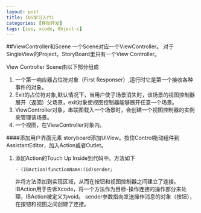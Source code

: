 ```yaml
---
layout: post
title: IOS学习入门1
categories: [移动开发]
tags: [ios, xcode, Object-c]
---
```

##ViewController和Scene
一个Scene对应一个ViewController。
对于SingleView的Project，StoryBoard里只有一个View Controller。

View Controller Scene由以下部分组成

1. 一个第一响应器占位符对象（First Responser）,运行时它是第一个接收各种事件的对象。
2. Exit的占位符对象,默认情况下，当用户使子场景消失时，该场景的视图控制器展开（返回）父场景，exit对象使视图控制器能够展开任意一个场景。
3. ViewController对象，串联图载入一个场景时，会创建一个视图控制器的实例来管理该场景。
4. 一个视图，在ViewController对象内。

####添加用户界面元素
storyboard添加UIView。按住Control拖动组件到AssistantEditor，加入Action或者Outlet。

1. 添加Action的Touch Up Inside到代码中。方法如下
	
	```
	- (IBAction)functionName:(id)sender;
	``` 
	并将方法添加到实现区域，从而在按钮和视图控制器之间建立了连接。
	IBAction用于告诉Xcode，将一个方法作为目标-操作连接的操作部分来处理，IBAction被定义为void。
	sender参数指向发送操作消息的对象（按钮），在按钮和视图之间创建了连接。